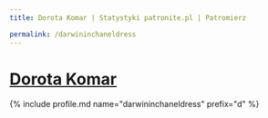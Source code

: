 ```yaml
---
title: Dorota Komar | Statystyki patronite.pl | Patromierz

permalink: /darwininchaneldress
---
```


# [Dorota Komar](https://patronite.pl/darwininchaneldress)

{% include profile.md name="darwininchaneldress" prefix="d" %}
